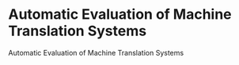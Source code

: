 # Automatic Evaluation of Machine Translation Systems
Automatic Evaluation of Machine Translation Systems
